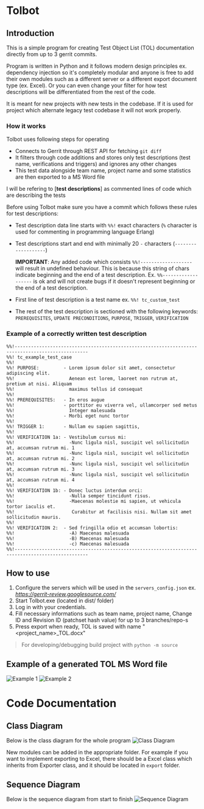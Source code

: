 # Tolbot
## Introduction
This is a simple program for creating Test Object List (TOL) documentation directly from up to 3 gerrit commits.

Program is written in Python and it follows modern design principles ex. dependency injection so it's completely modular and anyone is free to add their own modules such as a different server or a different export document type (ex. Excel). Or you can even change your filter for how test descriptions will be differentiated from the rest of the code.

It is meant for new projects with new tests in the codebase. If it is used for project which alternate legacy test codebase it will not work properly.

### How it works
Tolbot uses following steps for operating
- Connects to Gerrit through REST API for fetching `git diff`
- It filters through code additions and stores only test descriptions (test name, verifications and triggers) and ignores any other changes
- This test data alongside team name, project name and some statistics are then exported to a MS Word file

I will be refering to [**test descriptions**]  as commented lines of code which are describing the tests

Before using Tolbot make sure you have a commit which follows these rules for test descriptions:
- Test description data line starts with `%%!` exact characters (`%` character is used for commenting in programming language Erlang)
- Test descriptions start and end with minimally 20 `-` characters (`-------------------`)
  
  **IMPORTANT**: Any added code which consists `%%!-------------------` will result in undefined behaviour. This is because this string of chars indicate beginning and the end of a test description.
  Ex. `%%-------------------` is ok and will not create bugs if it doesn't represent beginning or the end of a test description.
  
- First line of test description is a test name ex. `%%! tc_custom_test`
- The rest of the test description is sectioned with the following keywords: `PREREQUISITES`, `UPDATE PRECONDITIONS`, `PURPOSE`, `TRIGGER`, `VERIFICATION`
### Example of a correctly written test description
```
%%!-------------------------------------------------------------------------------------------------
%%! tc_example_test_case
%%!
%%! PURPOSE:         - Lorem ipsum dolor sit amet, consectetur adipiscing elit.
%%!                    Aenean est lorem, laoreet non rutrum at, pretium at nisi. Aliquam
%%!                    maximus tellus id consequat
%%!
%%! PREREQUISITES:   - In eros augue
%%!                  - porttitor eu viverra vel, ullamcorper sed metus
%%!                    Integer malesuada
%%!                  - Morbi eget nunc tortor
%%!
%%! TRIGGER 1:       - Nullam eu sapien sagittis,
%%!
%%! VERIFICATION 1a: - Vestibulum cursus mi: 
%%!                    -Nunc ligula nisl, suscipit vel sollicitudin at, accumsan rutrum mi. 1
%%!                    -Nunc ligula nisl, suscipit vel sollicitudin at, accumsan rutrum mi. 2
%%!                    -Nunc ligula nisl, suscipit vel sollicitudin at, accumsan rutrum mi. 3
%%!                    -Nunc ligula nisl, suscipit vel sollicitudin at, accumsan rutrum mi. 4
%%!
%%! VERIFICATION 1b: - Donec luctus interdum orci:
%%!                    -Nulla semper tincidunt risus.
%%!                    -Maecenas molestie mi sapien, ut vehicula tortor iaculis et.
%%!                     Curabitur at facilisis nisi. Nullam sit amet sollicitudin mauris.
%%!
%%! VERIFICATION 2:  - Sed fringilla odio et accumsan lobortis:
%%!                    -A) Maecenas malesuada
%%!                    -B) Maecenas malesuada
%%!                    -c) Maecenas malesuada
%%!-------------------------------------------------------------------------------------------------
```
## How to use
1. Configure the servers which will be used in the `servers_config.json` ex. _https://gerrit-review.googlesource.com/_
2. Start Tolbot.exe (located in dist/ folder)
3. Log in with your credentials.
4. Fill necessary informations such as team name, project name, Change ID and Revision ID (patchset hash value) for up to 3 branches/repo-s
5. Press export when ready, TOL is saved with name "<project_name>_TOL.docx"

> For developing/debugging build project with `python -m source`
   
## Example of a generated TOL MS Word file
![Example 1](https://github.com/user-attachments/assets/13591d1d-ca88-443a-a855-4f731afe0042)
![Example 2](https://github.com/user-attachments/assets/53a9e989-af21-4b38-99a3-dc7f0841d015)

# Code Documentation
## Class Diagram
Below is the class diagram for the whole program
![Class Diagram](https://github.com/user-attachments/assets/c38ab09d-e54b-40c5-aba7-b7650a16d1ea)

New modules can be added in the appropriate folder. For example if you want to implement exporting to Excel, there should be a Excel class which inherits from Exporter class, and it should be located in `export` folder.

## Sequence Diagram
Below is the sequence diagram from start to finish
![Sequence Diagram](https://github.com/user-attachments/assets/d0e2b742-56fa-459d-bca7-5aa456466f31)


